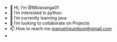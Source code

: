 - 👋 Hi, I’m @Mbiavanga01
- 👀 I’m interested in python 
- 🌱 I’m currently learning java 
- 💞️ I’m looking to collaborate on Projecto
- 📫 How to reach me manuelnsumbum@gmail.com
- 

<!---
Mbiavanga01/Mbiavanga01 is a ✨ special ✨ repository because its `README.md` (this file) appears on your GitHub profile.
You can click the Preview link to take a look at your changes.
--->
